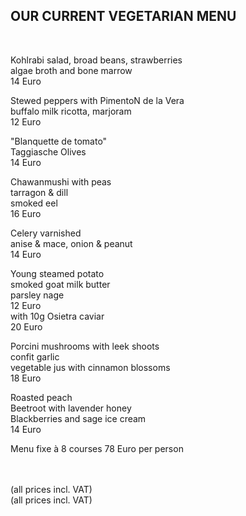## OUR CURRENT VEGETARIAN MENU

<br>
  
Kohlrabi salad, broad beans, strawberries  
algae broth and bone marrow  
14 Euro  
  
  
Stewed peppers with PimentoN de la Vera  
buffalo milk ricotta, marjoram  
12 Euro  
  
  
"Blanquette de tomato"  
Taggiasche Olives  
14 Euro  
  
  
Chawanmushi with peas  
tarragon & dill  
smoked eel  
16 Euro  
  
  
Celery varnished  
anise & mace, onion & peanut  
14 Euro  
  
  
Young steamed potato  
smoked goat milk butter  
parsley nage  
12 Euro  
 with 10g Osietra caviar   
20 Euro  
  
  
Porcini mushrooms with leek shoots  
confit garlic  
vegetable jus with cinnamon blossoms  
18 Euro  
  
  
Roasted peach  
Beetroot with lavender honey  
Blackberries and sage ice cream  
14 Euro  
  
  
Menu fixe à 8 courses 78 Euro per person  

<br>
<br>
(all prices incl. VAT)



<br>
(all prices incl. VAT)

